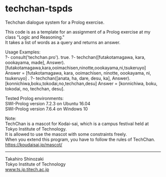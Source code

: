 # techchan-tspds
Techchan dialogue system for a Prolog exercise.  

This code is as a template for an assignment of a Prolog exercise at my  
class "Logic and Reasoning."  
It takes a list of words as a query and returns an answer.  

Usage Examples:  
    ?- consult('techchan.pro').
    true.
    ?- techchan([futakotamagawa, kara, oookayama, made], Answer).
    [futakotamagawa,kara,ooimachisen,ninotte,oookayama,ni,tsukeruyo]
    Answer = [futakotamagawa, kara, ooimachisen, ninotte, oookayama, ni, tsukeruyo] .
    ?- techchan([anata, ha, dare, desu, ka], Answer).
    [konnichiwa,boku,tokodai,no,techchan,desu]
    Answer = [konnichiwa, boku, tokodai, no, techchan, desu].

Tested Prolog environments:  
SWI-Prolog version 7.2.3 on Ubuntu 16.04  
SWI-Prolog version 7.6.4 on Windows 10  

Note:  
TechChan is a mascot for Kodai-sai, which is a campus festival held at  
Tokyo Institute of Technology.  
It is allowed to use the mascot with some constraints freely.  
When you extend this program, you have to follow the rules of TechChan.  
https://koudaisai.jp/mascot/  

--------------------------------------------------------------------------  
Takahiro Shinozaki  
Tokyo Institute of Technology  
www.ts.ip.titech.ac.jp  
